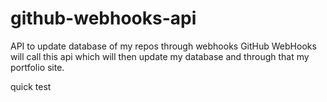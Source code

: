 # github-webhooks-api
API to update database of my repos through webhooks
GitHub WebHooks will call this api which will then update my database and through that my portfolio site.


quick test
